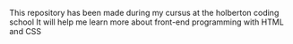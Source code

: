 This repository has been made during my cursus at the holberton coding school
It will help me learn more about front-end programming with HTML and CSS
